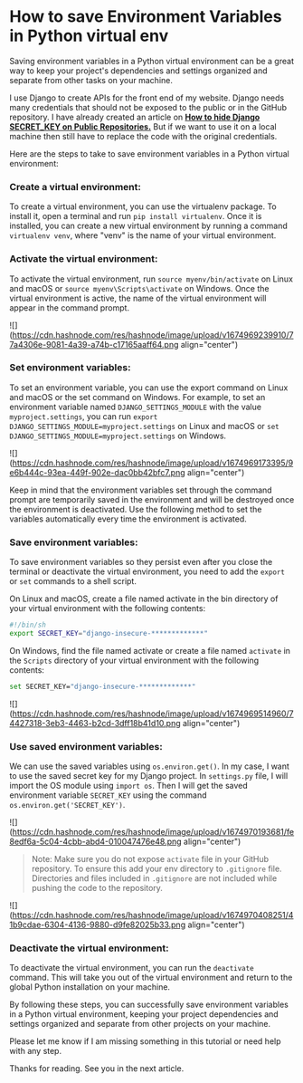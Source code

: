 # How to save Environment Variables in Python virtual env

Saving environment variables in a Python virtual environment can be a great way to keep your project's dependencies and settings organized and separate from other tasks on your machine.

I use Django to create APIs for the front end of my website. Django needs many credentials that should not be exposed to the public or in the GitHub repository. I have already created an article on [**How to hide Django SECRET\_KEY on Public Repositories.**](https://magbanum.com/blog/how-to-hide-django-secret_key-on-public-repositories) But if we want to use it on a local machine then still have to replace the code with the original credentials.

Here are the steps to take to save environment variables in a Python virtual environment:

### Create a virtual environment:

To create a virtual environment, you can use the virtualenv package. To install it, open a terminal and run `pip install virtualenv`. Once it is installed, you can create a new virtual environment by running a command `virtualenv venv`, where "venv" is the name of your virtual environment.

### Activate the virtual environment:

To activate the virtual environment, run `source myenv/bin/activate` on Linux and macOS or `source myenv\Scripts\activate` on Windows. Once the virtual environment is active, the name of the virtual environment will appear in the command prompt.

![](https://cdn.hashnode.com/res/hashnode/image/upload/v1674969239910/77a4306e-9081-4a39-a74b-c17165aaff64.png align="center")

### Set environment variables:

To set an environment variable, you can use the export command on Linux and macOS or the set command on Windows. For example, to set an environment variable named `DJANGO_SETTINGS_MODULE` with the value `myproject.settings`, you can run `export DJANGO_SETTINGS_MODULE=myproject.settings` on Linux and macOS or `set DJANGO_SETTINGS_MODULE=myproject.settings` on Windows.

![](https://cdn.hashnode.com/res/hashnode/image/upload/v1674969173395/9e6b444c-93ea-449f-902e-dac0bb42bfc7.png align="center")

Keep in mind that the environment variables set through the command prompt are temporarily saved in the environment and will be destroyed once the environment is deactivated. Use the following method to set the variables automatically every time the environment is activated.

### Save environment variables:

To save environment variables so they persist even after you close the terminal or deactivate the virtual environment, you need to add the `export` or `set` commands to a shell script.

On Linux and macOS, create a file named activate in the bin directory of your virtual environment with the following contents:

```bash
#!/bin/sh
export SECRET_KEY="django-insecure-*************"
```

On Windows, find the file named activate or create a file named `activate` in the `Scripts` directory of your virtual environment with the following contents:

```bash
set SECRET_KEY="django-insecure-*************"
```

![](https://cdn.hashnode.com/res/hashnode/image/upload/v1674969514960/74427318-3eb3-4463-b2cd-3dff18b41d10.png align="center")

### Use saved environment variables:

We can use the saved variables using `os.environ.get()`. In my case, I want to use the saved secret key for my Django project. In `settings.py` file, I will import the OS module using `import os`. Then I will get the saved environment variable `SECRET_KEY` using the command `os.environ.get('SECRET_KEY')`.

![](https://cdn.hashnode.com/res/hashnode/image/upload/v1674970193681/fe8edf6a-5c04-4cbb-abd4-010047476e48.png align="center")

> Note: Make sure you do not expose `activate` file in your GitHub repository. To ensure this add your env directory to `.gitignore` file. Directories and files included in `.gitignore` are not included while pushing the code to the repository.

![](https://cdn.hashnode.com/res/hashnode/image/upload/v1674970408251/41b9cdae-6304-4136-9880-d9fe82025b33.png align="center")

### Deactivate the virtual environment:

To deactivate the virtual environment, you can run the `deactivate` command. This will take you out of the virtual environment and return to the global Python installation on your machine.

By following these steps, you can successfully save environment variables in a Python virtual environment, keeping your project dependencies and settings organized and separate from other projects on your machine.

Please let me know if I am missing something in this tutorial or need help with any step.

Thanks for reading. See you in the next article.
